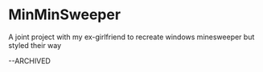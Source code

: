 # MinMinSweeper
A joint project with my ex-girlfriend to recreate windows minesweeper but styled their way

--ARCHIVED
